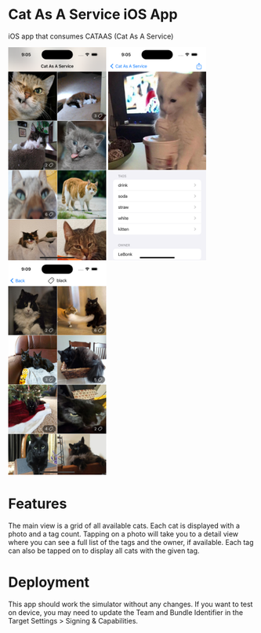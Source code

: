 # Cat As A Service iOS App
iOS app that consumes CATAAS (Cat As A Service)

<img src="README-assets/list.png" width="200">
<img src="README-assets/detail.png" width="200">
<img src="README-assets/tag.png" width="200">

# Features
The main view is a grid of all available cats. Each cat is displayed with a photo and a tag count. Tapping on a photo will take you to a detail view where you can see a full list of the tags and the owner, if available. Each tag can also be tapped on to display all cats with the given tag.

# Deployment
This app should work the simulator without any changes. If you want to test on device, you may need to update the Team and Bundle Identifier in the Target Settings > Signing & Capabilities.
